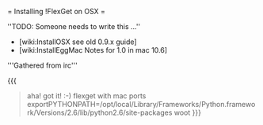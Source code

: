 = Installing !FlexGet on OSX =

''TODO: Someone needs to write this ...''

 * [wiki:InstallOSX see old 0.9.x guide]
 * [wiki:InstallEggMac Notes for 1.0 in mac 10.6]

'''Gathered from irc'''

{{{
> aha!
> got it!
> :-)
> flexget with mac ports
> exportPYTHONPATH=/opt/local/Library/Frameworks/Python.framework/Versions/2.6/lib/python2.6/site-packages
> woot
}}}